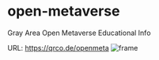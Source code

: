 # open-metaverse
Gray Area Open Metaverse Educational Info

URL: https://qrco.de/openmeta
![frame](https://user-images.githubusercontent.com/5863550/174150744-f9c8e0c9-af6c-4aa2-a7cd-fff0ae5dd72c.jpg)
